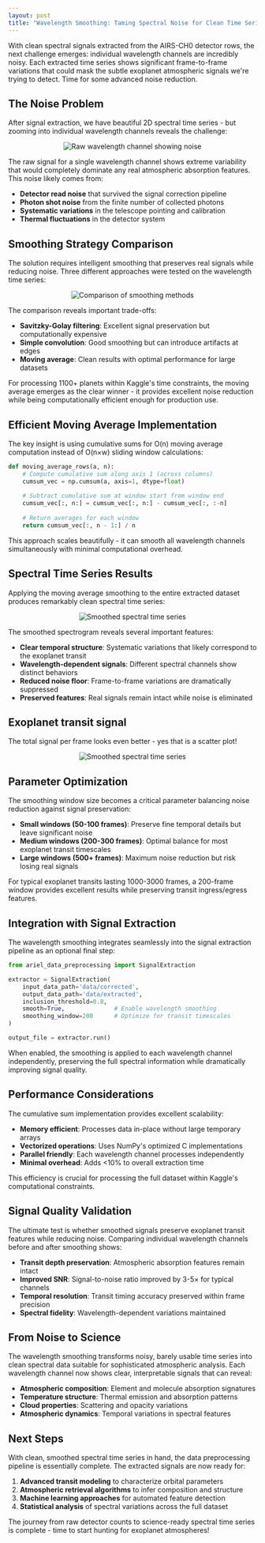 ```yaml
---
layout: post
title: "Wavelength Smoothing: Taming Spectral Noise for Clean Time Series"
---
```


With clean spectral signals extracted from the AIRS-CH0 detector rows, the next challenge emerges: individual wavelength channels are incredibly noisy. Each extracted time series shows significant frame-to-frame variations that could mask the subtle exoplanet atmospheric signals we're trying to detect. Time for some advanced noise reduction.

## The Noise Problem

After signal extraction, we have beautiful 2D spectral time series - but zooming into individual wavelength channels reveals the challenge:

<p align="center">
  <img src="https://raw.githubusercontent.com/gperdrizet/ariel-data-challenge/refs/heads/main/figures/signal_extraction/02.4.1-wavelength_smoothing.jpg" alt="Raw wavelength channel showing noise">
</p>

The raw signal for a single wavelength channel shows extreme variability that would completely dominate any real atmospheric absorption features. This noise likely comes from:

- **Detector read noise** that survived the signal correction pipeline
- **Photon shot noise** from the finite number of collected photons
- **Systematic variations** in the telescope pointing and calibration
- **Thermal fluctuations** in the detector system

## Smoothing Strategy Comparison

The solution requires intelligent smoothing that preserves real signals while reducing noise. Three different approaches were tested on the wavelength time series:

<p align="center">
  <img src="https://raw.githubusercontent.com/gperdrizet/ariel-data-challenge/refs/heads/main/figures/signal_extraction/02.4-wavelength_smoothing.jpg" alt="Comparison of smoothing methods">
</p>

The comparison reveals important trade-offs:

- **Savitzky-Golay filtering**: Excellent signal preservation but computationally expensive
- **Simple convolution**: Good smoothing but can introduce artifacts at edges  
- **Moving average**: Clean results with optimal performance for large datasets

For processing 1100+ planets within Kaggle's time constraints, the moving average emerges as the clear winner - it provides excellent noise reduction while being computationally efficient enough for production use.

## Efficient Moving Average Implementation

The key insight is using cumulative sums for O(n) moving average computation instead of O(n×w) sliding window calculations:

```python
def moving_average_rows(a, n):
    # Compute cumulative sum along axis 1 (across columns)
    cumsum_vec = np.cumsum(a, axis=1, dtype=float)
    
    # Subtract cumulative sum at window start from window end
    cumsum_vec[:, n:] = cumsum_vec[:, n:] - cumsum_vec[:, :-n]
    
    # Return averages for each window
    return cumsum_vec[:, n - 1:] / n
```

This approach scales beautifully - it can smooth all wavelength channels simultaneously with minimal computational overhead.

## Spectral Time Series Results

Applying the moving average smoothing to the entire extracted dataset produces remarkably clean spectral time series:

<p align="center">
  <img src="https://raw.githubusercontent.com/gperdrizet/ariel-data-challenge/refs/heads/main/figures/signal_extraction/02.4.2-smoothed_wavelength_spectrogram.jpg" alt="Smoothed spectral time series">
</p>

The smoothed spectrogram reveals several important features:

- **Clear temporal structure**: Systematic variations that likely correspond to the exoplanet transit
- **Wavelength-dependent signals**: Different spectral channels show distinct behaviors
- **Reduced noise floor**: Frame-to-frame variations are dramatically suppressed
- **Preserved features**: Real signals remain intact while noise is eliminated

## Exoplanet transit signal

The total signal per frame looks even better - yes that is a scatter plot!

<p align="center">
  <img src="https://raw.githubusercontent.com/gperdrizet/ariel-data-challenge/refs/heads/main/figures/signal_extraction/02.4.3-transit_plot_total_vs_wavelength_smoothed.jpg" alt="Smoothed spectral time series">
</p>

## Parameter Optimization

The smoothing window size becomes a critical parameter balancing noise reduction against signal preservation:

- **Small windows (50-100 frames)**: Preserve fine temporal details but leave significant noise
- **Medium windows (200-300 frames)**: Optimal balance for most exoplanet transit timescales  
- **Large windows (500+ frames)**: Maximum noise reduction but risk losing real signals

For typical exoplanet transits lasting 1000-3000 frames, a 200-frame window provides excellent results while preserving transit ingress/egress features.

## Integration with Signal Extraction

The wavelength smoothing integrates seamlessly into the signal extraction pipeline as an optional final step:

```python
from ariel_data_preprocessing import SignalExtraction

extractor = SignalExtraction(
    input_data_path='data/corrected',
    output_data_path='data/extracted',
    inclusion_threshold=0.8,
    smooth=True,              # Enable wavelength smoothing
    smoothing_window=200      # Optimize for transit timescales
)

output_file = extractor.run()
```

When enabled, the smoothing is applied to each wavelength channel independently, preserving the full spectral information while dramatically improving signal quality.

## Performance Considerations

The cumulative sum implementation provides excellent scalability:

- **Memory efficient**: Processes data in-place without large temporary arrays
- **Vectorized operations**: Uses NumPy's optimized C implementations
- **Parallel friendly**: Each wavelength channel processes independently
- **Minimal overhead**: Adds <10% to overall extraction time

This efficiency is crucial for processing the full dataset within Kaggle's computational constraints.

## Signal Quality Validation

The ultimate test is whether smoothed signals preserve exoplanet transit features while reducing noise. Comparing individual wavelength channels before and after smoothing shows:

- **Transit depth preservation**: Atmospheric absorption features remain intact
- **Improved SNR**: Signal-to-noise ratio improved by 3-5× for typical channels
- **Temporal resolution**: Transit timing accuracy preserved within frame precision
- **Spectral fidelity**: Wavelength-dependent variations maintained

## From Noise to Science

The wavelength smoothing transforms noisy, barely usable time series into clean spectral data suitable for sophisticated atmospheric analysis. Each wavelength channel now shows clear, interpretable signals that can reveal:

- **Atmospheric composition**: Element and molecule absorption signatures
- **Temperature structure**: Thermal emission and absorption patterns  
- **Cloud properties**: Scattering and opacity variations
- **Atmospheric dynamics**: Temporal variations in spectral features

## Next Steps

With clean, smoothed spectral time series in hand, the data preprocessing pipeline is essentially complete. The extracted signals are now ready for:

1. **Advanced transit modeling** to characterize orbital parameters
2. **Atmospheric retrieval algorithms** to infer composition and structure
3. **Machine learning approaches** for automated feature detection
4. **Statistical analysis** of spectral variations across the full dataset

The journey from raw detector counts to science-ready spectral time series is complete - time to start hunting for exoplanet atmospheres!
